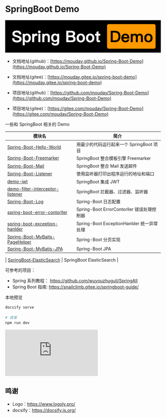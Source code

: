 # SpringBoot Demo
![](logo.png)

- 文档地址(github)：[https://mouday.github.io/Spring-Boot-Demo](https://mouday.github.io/Spring-Boot-Demo)
- 文档地址(gitee)：[https://mouday.gitee.io/spring-boot-demo](https://mouday.gitee.io/spring-boot-demo)

- 项目地址(github)：[https://github.com/mouday/Spring-Boot-Demo](https://github.com/mouday/Spring-Boot-Demo)
- 项目地址(gitee)：[https://gitee.com/mouday/Spring-Boot-Demo](https://gitee.com/mouday/Spring-Boot-Demo)


一些和 SpringBoot 相关的 Demo

| 模块名                                                                         | 简介                                     |
| ------------------------------------------------------------------------------ | ---------------------------------------- |
| [Spring-Boot-Hello-World](Spring-Boot-Hello-World/README.md)                   | 用最少的代码运行起来一个 SpringBoot 项目 |
| [Spring-Boot-Freemarker](Spring-Boot-Freemarker/README.md)                     | SpringBoot 整合模板引擎 Freemarker       |
| [Spring-Boot-Mail](Spring-Boot-Mail/README.md)                                 | SpringBoot 整合 Mail 发送邮件            |
| [Spring-Boot-Listener](Spring-Boot-Listener/README.md)                         | 使用监听器打印出程序运行的地址和端口     |
| [demo-jwt](demo-jwt/README.md)                                                 | SpringBoot 集成 JWT                      |
| [demo-filter-interceptor-listener](demo-filter-interceptor-listener/README.md) | SpringBoot 拦截器、过滤器、监听器        |
| [Spring-Boot-Log](Spring-Boot-Log/README.md)                                   | Spring-Boot 日志配置                     |
| [spring-boot-error-contorller](spring-boot-error-contorller)                                   | Spring-Boot ErrorContorller   错误处理控制器 |
| [spring-boot-exception-hanlder](spring-boot-exception-hanlder)                                   | Spring-Boot ExceptionHanlder   统一异常处理 |
| [Spring-Boot-MyBaits-PageHelper](Spring-Boot-MyBaits-PageHelper)                                   | Spring-Boot 分页实现 |
| [Spring-Boot-MyBatis-JPA](Spring-Boot-MyBatis-JPA)                                   | Spring-Boot JPA |

| [SpringBoot-ElasticSearch](SpringBoot-ElasticSearch)                                   | SpringBoot ElasticSearch |


可参考的项目：

- Spring 系列教程： https://github.com/wuyouzhuguli/SpringAll
- Spring Boot 指南: https://snailclimb.gitee.io/springboot-guide/

本地预览

```bash
docsify serve

# 或者
npm run dev
```

![](https://api.isoyu.com/bing_images.php)

## 鸣谢

- Logo：https://www.logoly.pro/
- docsify：https://docsify.js.org/

